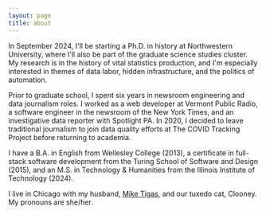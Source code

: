 ```yaml
---
layout: page
title: about
---
```


In September 2024, I'll be starting a Ph.D. in history at Northwestern University, where I'll also be part of the graduate science studies cluster. My research is in the history of vital statistics production, and I'm especially interested in themes of data labor, hidden infrastructure, and the politics of automation.

Prior to graduate school, I spent six years in newsroom engineering and data journalism roles. I worked as a web developer at Vermont Public Radio, a software engineer in the newsroom of the New York Times, and an investigative data reporter with Spotlight PA. In 2020, I decided to leave traditional journalism to join data quality efforts at The COVID Tracking Project before returning to academia. 

I have a B.A. in English from Wellesley College (2013), a certificate in full-stack software development from the Turing School of Software and Design (2015), and an M.S. in Technology & Humanities from the Illinois Institute of Technology (2024).

I live in Chicago with my husband, [Mike Tigas](https://mike.tig.as/), and our tuxedo cat, Clooney. My pronouns are she/her.
